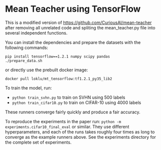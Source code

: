 # Mean Teacher using TensorFlow

This is a modified version of https://github.com/CuriousAI/mean-teacher after removing all unrelated code and spliting the mean_teacher.py file into several independent functions.


You can install the dependencies and prepare the datasets with the following commands:

```
pip install tensorflow==1.2.1 numpy scipy pandas
./prepare_data.sh
```

or directly use the prebuilt docker image:
```
docker pull loklu/mt_tensorflow:tf1.2.1_py35_lib2
```

To train the model, run:

* `python train_svhn.py` to train on SVHN using 500 labels
* `python train_cifar10.py` to train on CIFAR-10 using 4000 labels

These runners converge fairly quickly and produce a fair accuracy.

To reproduce the experiments in the paper run: `python -m experiments.cifar10_final_eval` or similar.
They use different hyperparameters, and each of the runs takes roughly four times as long to converge as the example runners above.
See the experiments directory for the complete set of experiments.
